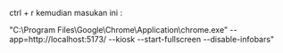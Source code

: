 
ctrl + r kemudian masukan ini :

"C:\Program Files\Google\Chrome\Application\chrome.exe" --app=http://localhost:5173/ --kiosk --start-fullscreen --disable-infobars"